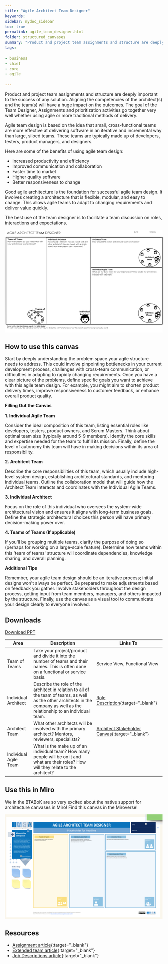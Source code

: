 ```yaml
---
title: "Agile Architect Team Designer"
keywords: 
sidebar: mydoc_sidebar
toc: true
permalink: agile_team_designer.html
folder: structured_canvases
summary: "Product and project team assignments and structure are deeply important to the success of any solution."
tags: 

- business
- chief
- core
- agile

---
```


Product and project team assignments and structure are deeply important to the success of any solution. Aligning the competencies of the architect(s) and the team(s) will have a huge impact on the outcomes. The goal of the Team Designer, Assignments and prioritization activities go together very well whether using agile or more traditional methods of delivery. 

Agile team design is based on the idea that small, cross-functional teams are more effective at delivering software in an iterative and incremental way than large, siloed teams. These teams are typically made up of developers, testers, product managers, and designers.

Here are some of the benefits of using agile team design:

- Increased productivity and efficiency
- Improved communication and collaboration
- Faster time to market
- Higher quality software
- Better responsiveness to change

Good agile architecture is the foundation for successful agile team design. It involves creating a architecture that is flexible, modular, and easy to change. This allows agile teams to adapt to changing requirements and deliver value quickly.

The best use of the team designer is to facilitate a team discussion on roles, interactions and expectations. 

![image001](media/agile_team_designer.svg)

## How to use this canvas

Start by deeply understanding the problem space your agile structure needs to address. This could involve pinpointing bottlenecks in your current development process, challenges with cross-team communication, or difficulties in adapting to rapidly changing requirements. Once you have a clear picture of the problems, define specific goals you want to achieve with this agile team design. For example, you might aim to shorten product delivery times, improve responsiveness to customer feedback, or enhance overall product quality.

**Filling Out the Canvas**

**1. Individual Agile Team**

Consider the ideal composition of this team, listing essential roles like developers, testers, product owners, and Scrum Masters. Think about optimal team size (typically around 5-9 members). Identify the core skills and expertise needed for the team to fulfill its mission. Finally, define the level of autonomy this team will have in making decisions within its area of responsibility.

**2. Architect Team**

Describe the core responsibilities of this team, which usually include high-level system design, establishing architectural standards, and mentoring individual teams. Outline the collaboration model that will guide how the Architect Team interacts and coordinates with the Individual Agile Teams.

**3. Individual Architect**

Focus on the role of this individual who oversees the system-wide architectural vision and ensures it aligns with long-term business goals. Define the strategic architectural choices this person will have primary decision-making power over.

**4. Teams of Teams (If applicable)**

If you'll be grouping multiple teams, clarify the purpose of doing so (perhaps for working on a large-scale feature). Determine how teams within this 'team of teams' structure will coordinate dependencies, knowledge sharing, and overall planning.

**Additional Tips**

Remember, your agile team design should be an iterative process; initial designs won't always be perfect. Be prepared to make adjustments based on feedback you gather. Involve stakeholders throughout the design process, getting input from team members, managers, and others impacted by the structure. Finally, use the canvas as a visual tool to communicate your design clearly to everyone involved.

## Downloads

[Download PPT](media/ppt/Agile-Architect-Team-Designer.ppt)

| Area                  | Description                                                                                                                                                                   | Links To                                                                                                  |
| --------------------- | ----------------------------------------------------------------------------------------------------------------------------------------------------------------------------- | --------------------------------------------------------------------------------------------------------- |
| Team of Teams         | Take your project/product and divide it into the number of teams and their names. This is often done on a functional or service basis.                                        | Service View, Functional View                                                                             |
| Individual Architect  | Describe the role of the architect in relation to all of the team of teams, as well as the other architects in the company as well as the relationship to an individual team. | [Role Description](/../engagement_model/roles.md){:target="_blank"}                                       |
| Architect Team        | What other architects will be involved with the primary architect? Mentors, reviewers, specialists?                                                                           | [Architect Stakeholder Canvas](/../structured_canvases/architect_stakeholder_canvas.md){:target="_blank"} |
| Individual Agile Team | What is the make up of an individual team? How many people will be on it and what are their roles? How will they relate to the architect?                                     |                                                                                                           |

## Use this in Miro

We in the BTABoK are so very excited about the native support for architecture canvases in Miro! Find this canvas in the Miroverse!

![Screenshot 2024-03-29 at 11.52.42.png](../../media/ff4731daf46104d01eaed579dc5e37b72407d8d8.png)

Resources
---------

- [Assignment article](/../engagement_model/assignment.md){:target="_blank"}
- [Extended team article](/../engagement_model/extended_team.md){:target="_blank"}
- [Job Descriptions article](/../engagement_model/job_description.md){:target="_blank"}
